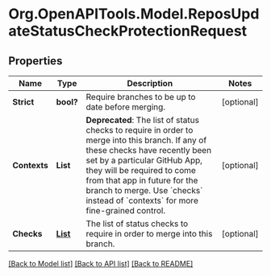 # Org.OpenAPITools.Model.ReposUpdateStatusCheckProtectionRequest

## Properties

Name | Type | Description | Notes
------------ | ------------- | ------------- | -------------
**Strict** | **bool?** | Require branches to be up to date before merging. | [optional] 
**Contexts** | **List<string>** | **Deprecated**: The list of status checks to require in order to merge into this branch. If any of these checks have recently been set by a particular GitHub App, they will be required to come from that app in future for the branch to merge. Use &#x60;checks&#x60; instead of &#x60;contexts&#x60; for more fine-grained control.  | [optional] 
**Checks** | [**List<ReposUpdateBranchProtectionRequestRequiredStatusChecksChecksInner>**](ReposUpdateBranchProtectionRequestRequiredStatusChecksChecksInner.md) | The list of status checks to require in order to merge into this branch. | [optional] 

[[Back to Model list]](../README.md#documentation-for-models) [[Back to API list]](../README.md#documentation-for-api-endpoints) [[Back to README]](../README.md)

